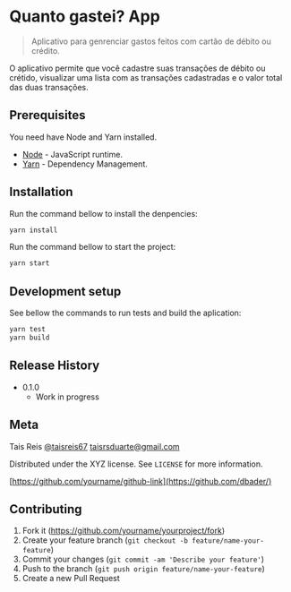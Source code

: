 # Quanto gastei? App
> Aplicativo para genrenciar gastos feitos com cartão de débito ou crédito.

O aplicativo permite que você cadastre suas transações de débito ou crétido, visualizar uma lista com as transações cadastradas e o valor total das duas transações.

## Prerequisites

You need have Node and Yarn installed.

* [Node](https://nodejs.org/en/) - JavaScript runtime.
* [Yarn](https://yarnpkg.com/en/) - Dependency Management.


## Installation

Run the command bellow to install the denpencies:

```sh
yarn install
```

Run the command bellow to start the project:

```sh
yarn start
```

## Development setup

See bellow the commands to run tests and build the aplication:

```sh
yarn test
yarn build
```

## Release History

* 0.1.0
    * Work in progress

## Meta

Tais Reis
[@taisreis67](https://twitter.com/taisreis67)
taisrsduarte@gmail.com

Distributed under the XYZ license. See ``LICENSE`` for more information.

[https://github.com/yourname/github-link](https://github.com/dbader/)

## Contributing

1. Fork it (<https://github.com/yourname/yourproject/fork>)
2. Create your feature branch (`git checkout -b feature/name-your-feature`)
3. Commit your changes (`git commit -am 'Describe your feature'`)
4. Push to the branch (`git push origin feature/name-your-feature`)
5. Create a new Pull Request